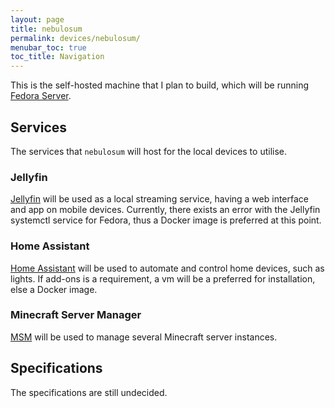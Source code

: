 ```yaml
---
layout: page
title: nebulosum
permalink: devices/nebulosum/
menubar_toc: true
toc_title: Navigation
---
```


This is the self-hosted machine that I plan to build, which will be running [Fedora Server](https://getfedora.org/en/server/).

## Services

The services that `nebulosum` will host for the local devices to utilise.

### Jellyfin

[Jellyfin](https://jellyfin.org) will be used as a local streaming service, having a web interface and app on mobile devices.
Currently, there exists an error with the Jellyfin systemctl service for Fedora, thus a Docker image is preferred at this point. 

### Home Assistant

[Home Assistant](https://home-assistant.io) will be used to automate and control home devices, such as lights.
If add-ons is a requirement, a vm will be a preferred for installation, else a Docker image.

### Minecraft Server Manager

[MSM](https://msmhq.com) will be used to manage several Minecraft server instances.

## Specifications

The specifications are still undecided.
